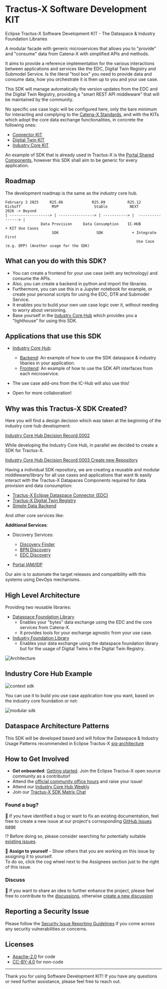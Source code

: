 # Tractus-X Software Development KIT

Eclipse Tractus-X Software Development KIT - The Dataspace &amp; Industry Foundation Libraries

A modular facade with generic microservices that allows you to "provide" and "consume" data from Catena-X with simplified APIs and methods.

It aims to provide a reference implementation for the various interactions between applications and services like the EDC, Digital Twin Registry and Submodel Service.
Is the literal "tool box" you need to provide data and consume data, how you orchestrate it is then up to you and your use case.

This SDK will manage automatically the version updates from the EDC and the Digital Twin Registry, providing a "smart REST API middleware" that will be maintained by the community.

No specific use case logic will be configured here, only the bare minimum for interacting and complying to the [Catena-X Standards](https://catenax-ev.github.io/docs/standards/overview), and with the KITs which adopt the core data exchange functionalities, in concrete the following ones:

- [Connector KIT](https://eclipse-tractusx.github.io/docs-kits/kits/Connector%20Kit/Adoption%20View/connector_kit_adoption_view)
- [Digital Twin KIT](https://eclipse-tractusx.github.io/docs-kits/kits/Digital%20Twin%20Kit/Adoption%20View%20Digital%20Twin%20Kit)
- [Industry Core KIT](https://eclipse-tractusx.github.io/docs-kits/kits/Industry%20Core%20Kit/Business%20View%20Industry%20Core%20Kit)

An example of SDK that is already used in Tractus-X is the [Portal Shared Components](https://github.com/eclipse-tractusx/portal-shared-components), however this SDK shall aim to be generic for every application.

## Roadmap

The development roadmap is the same as the industry core hub.

```
February 3 2025     R25.06             R25.09          R25.12
Kickoff              MVP                Stable          NEXT            2026 -> Beyond
| ------------------> | ----------------> | -----------> |  ----------------> | 
                Data Provision     Data Consumption    IC-HUB             + KIT Use Cases
                     SDK                 SDK             + Integrate First
                                                           Use Case (e.g. DPP) (Another usage for the SDK)
```

## What can you do with this SDK?

- You can create a frontend for your use case (with any technology) and consume the APIs.
- Also, you can create a backend in python and import the libraries.
- Furthermore, you can use this in a Jupyter notebook for example, or create your personal scripts for using the EDC, DTR and Submodel Service.
- It enables you to build your own use case logic over it, without needing to worry about versioning.
- Base yourself in the [Industry Core Hub](https://github.com/eclipse-tractusx/industry-core-hub) which provides you a "lighthouse" for using this SDK.

## Applications that use this SDK

- [Industry Core Hub](https://github.com/eclipse-tractusx/industry-core-hub):
  - [Backend](https://github.com/eclipse-tractusx/industry-core-hub/tree/main/ichub-backend): An example of how to use the SDK dataspace & industry libaries in your application.
  - [Frontend](https://github.com/eclipse-tractusx/industry-core-hub/tree/main/ichub-frontend): An example of how to use the SDK API interfaces from each microservice.

- The use case add-ons from the IC-Hub will also use this!

- Open for more collaboration!

## Why was this Tractus-X SDK Created?

Here you will find a design decision which was taken at the beginning of the industry core hub development:

[Industry Core Hub Decision Record 0002](https://github.com/eclipse-tractusx/industry-core-hub/blob/main/docs/architecture/decision-records/0002-tractus-x-sdk.md)

While developing the Industry Core Hub, in parallel we decided to create a SDK for Tractus-X.

[Industry Core Hub Decision Record 0003 Create new Repository](https://github.com/eclipse-tractusx/industry-core-hub/blob/main/docs/architecture/decision-records/0003-tractus-x-sdk-individual-repository.md) 

Having a individual SDK repository, we are creating a reusable and modular middleware/library for all use cases and applications that want tk easily interact with the Tractus-X Datapaces Components required for data provision and data consumption:

- [Tractus-X Eclipse Dataspace Connector (EDC)](https://github.com/eclipse-tractusx/tractusx-edc)
- [Tractus-X Digital Twin Registry](https://github.com/eclipse-tractusx/sldt-digital-twin-registry)
- [Simple Data Backend](https://github.com/eclipse-tractusx/tractus-x-umbrella/tree/main/simple-data-backend)

And other core services like:

**Additional Services**:

- Discovery Services:
  - [Discovery Finder](https://github.com/eclipse-tractusx/sldt-discovery-finder)  
  - [BPN Discovery](https://github.com/eclipse-tractusx/sldt-bpn-discovery)
  - [EDC Discovery](https://github.com/eclipse-tractusx/portal-backend)
  
- [Portal IAM/IDP](https://github.com/eclipse-tractusx/portal-iam)

Our aim is to automate the target releases and compatibility with this systems using DevOps mechanisms.

## High Level Architecture

Providing two reusable libraries:

- [Dataspace Foundation Library](./dataspace)
  - Enables your "bytes" data exchange using the EDC and the core services from Catena-X.
  - It provides tools for your exchange agnostic from your use case.
- [Industry Foundation Library](./industry)
  - Enables your data exchange using the dataspace foundation library but for the usage of Digital Twins in the Digital Twin Registry.

![Architecture](./docs/media/catena-x-speedway-sdk.svg)

## Industry Core Hub Example

![context sdk](docs/media/sdk-context.png)

You can use it to build you use case application how you want, based on the industry core foundation or not:

![modular sdk](docs/media/modular-microservices-architecture.svg)

## Dataspace Architecture Patterns

This SDK will be developed based and will follow the Dataspace & Industry Usage Patterns recommended in Eclipse Tractus-X [sig-architecture](https://github.com/eclipse-tractusx/sig-architecture)

## How to Get Involved

- **Get onboarded**: [Getting started](https://eclipse-tractusx.github.io/docs/oss/getting-started/). Join the Eclipse Tractus-X open source community as a contributor!
- Attend the [official community office hours](https://eclipse-tractusx.github.io/community/open-meetings/#Community%20Office%20Hour) and raise your issue!
- Attend our [Industry Core Hub Weekly](https://eclipse-tractusx.github.io/community/open-meetings#[IC-Hub]%20Industry%20Core%20Hub%20Weekly)
- Join our [Tractus-X SDK Matrix Chat](https://matrix.to/#/#tractusx-industry-core-hub:matrix.eclipse.org)

### Found a bug?

👀 If you have identified a bug or want to fix an existing documentation, feel free to create a new issue at our project's corresponding [GitHub Issues page](https://github.com/eclipse-tractusx/industry-core-hub/issues/new/choose)

 ⁉️ Before doing so, please consider searching for potentially suitable [existing issues](https://github.com/eclipse-tractusx/industry-core-hub/issues).

🙋 **Assign to yourself** - Show others that you are working on this issue by assigning it to yourself.
<br> To do so, click the cog wheel next to the Assignees section just to the right of this issue.

### Discuss

📣 If you want to share an idea to further enhance the project, please feel free to contribute to the [discussions](https://github.com/eclipse-tractusx/industry-core-hub/discussions),
otherwise [create a new discussion](https://github.com/eclipse-tractusx/industry-core-hub/discussions/new/choose)

## Reporting a Security Issue

Please follow the [Security Issue Reporting Guidelines](https://eclipse-tractusx.github.io/docs/release/trg-7/trg-7-01#security-file) if you come across any security vulnerabilities or concerns.

## Licenses

- [Apache-2.0](https://raw.githubusercontent.com/eclipse-tractusx/tractusx-sdk/main/LICENSE) for code
- [CC-BY-4.0](https://spdx.org/licenses/CC-BY-4.0.html) for non-code
---

Thank you for using Software Development KIT! If you have any questions or need further assistance, please feel free to reach out.
